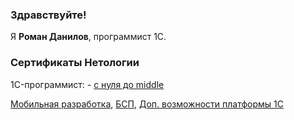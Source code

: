 ### Здравствуйте!

Я <b>Роман Данилов</b>, программист 1С.

### Сертификаты Нетологии
1C-программист: - [с нуля до middle](https://github.com/danroman-github/danroman-github/blob/main/middle.pdf)

[Мобильная разработка](https://github.com/danroman-github/danroman-github/blob/main/Mobile%20development.pdf),
[БСП](https://github.com/danroman-github/danroman-github/blob/main/BSP.pdf),
[Доп. возможности платформы 1С](https://github.com/danroman-github/danroman-github/blob/main/Add.features%201C.pdf) 
